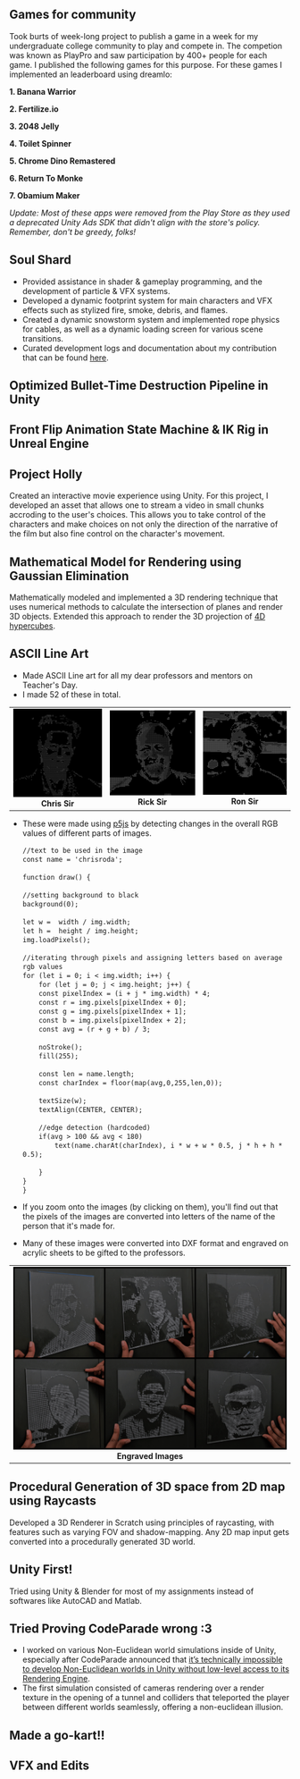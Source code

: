 ## Games for community
Took burts of week-long project to publish a game in a week for my undergraduate college community to play and compete in. The competion was known as PlayPro and saw participation by 400+ people for each game. I published the following games for this purpose. For these games I implemented an leaderboard using dreamlo:

**1. Banana Warrior**

**2. Fertilize.io**

**3. 2048 Jelly**

**4. Toilet Spinner**

**5. Chrome Dino Remastered**

**6. Return To Monke**

**7. Obamium Maker**

*Update: Most of these apps were removed from the Play Store as they used a deprecated Unity Ads SDK that didn't align with the store's policy.  Remember, don't be greedy, folks!*

## Soul Shard
* Provided assistance in shader & gameplay programming, and the development of particle & VFX systems.
* Developed a dynamic footprint system for main characters and VFX effects such as stylized fire, smoke, debris, and flames.
* Created a dynamic snowstorm system and implemented rope physics for cables, as well as a dynamic loading screen for various scene transitions.
* Curated development logs and documentation about my contribution that can be found [here](/works/fiea-summer/). 

## Optimized Bullet-Time Destruction Pipeline in Unity

## Front Flip Animation State Machine & IK Rig in Unreal Engine

## Project Holly
Created an interactive movie experience using Unity. For this project, I developed an asset that allows one to stream a video in small chunks accroding to the user's choices. This allows you to take control of the characters and make choices on not only the direction of the narrative of the film but also fine control on the character's movement.

## Mathematical Model for Rendering using Gaussian Elimination
Mathematically modeled and implemented a 3D rendering technique that uses numerical methods to calculate the intersection of planes and render 3D objects. Extended this approach to render the 3D projection of [4D hypercubes](https://github.com/aniketrajnish/4d-rendering-ma202-project).

## ASCII Line Art

* Made ASCII Line art for all my dear professors and mentors on Teacher's Day.
* I made 52 of these in total.
<table class="custom-table" style="width: 100%;">
    <tr>
        <td style="text-align: center;">
            <a href="/assets/images/prev/CHRIS_SIR.png" data-lightbox="image-4" data-title="Chris Sir">
                <img src="/assets/images/prev/CHRIS_SIR.png" alt="Chris Sir">
            </a>
            <br>
            <strong>Chris Sir</strong>
        </td>
        <td style="text-align: center;">
            <a href="/assets/images/prev/RICK_SIR.png" data-lightbox="image-5" data-title="Rick Sir">
                <img src="/assets/images/prev/RICK_SIR.png" alt="Rick Sir">
            </a>
            <br>
            <strong>Rick Sir</strong>
        </td>
        <td style="text-align: center;">
            <a href="/assets/images/prev/RON_SIR.png" data-lightbox="image-6" data-title="Ron Sir">
                <img src="/assets/images/prev/RON_SIR.png" alt="Ron Sir">
            </a>
            <br>
            <strong>Ron Sir</strong>
        </td>
    </tr>
</table>

* These were made using [p5js](https://p5js.org/) by detecting changes in the overall RGB values of different parts of images.
    ```
    //text to be used in the image
    const name = 'chrisroda';

    function draw() {

    //setting background to black
    background(0);
    
    let w =  width / img.width;
    let h =  height / img.height;
    img.loadPixels();

    //iterating through pixels and assigning letters based on average rgb values
    for (let i = 0; i < img.width; i++) {
        for (let j = 0; j < img.height; j++) {
        const pixelIndex = (i + j * img.width) * 4;
        const r = img.pixels[pixelIndex + 0];
        const g = img.pixels[pixelIndex + 1];
        const b = img.pixels[pixelIndex + 2];
        const avg = (r + g + b) / 3;
        
        noStroke();
        fill(255);
        
        const len = name.length;
        const charIndex = floor(map(avg,0,255,len,0));  
        
        textSize(w);
        textAlign(CENTER, CENTER);

        //edge detection (hardcoded)
        if(avg > 100 && avg < 180)     
            text(name.charAt(charIndex), i * w + w * 0.5, j * h + h * 0.5);     
        
        }
    }
    }
    ```

* If you zoom onto the images (by clicking on them), you'll find out that the pixels of the images are converted into letters of the name of the person that it's made for.
* Many of these images were converted into DXF format and engraved on acrylic sheets to be gifted to the professors.
<table class="custom-table" style="width: 100%;">
    <tr>
        <td style="text-align: center;">
            <a href="/assets/images/prev/Collage_LineArt.png" data-lightbox="image-7" data-title="Engraved Images">
                <img src="/assets/images/prev/Collage_LineArt.png" alt="Engraved Images">
            </a>
            <br>
            <strong>Engraved Images</strong>
        </td>
    </tr>
</table>

## Procedural Generation of 3D space from 2D map using Raycasts
Developed a 3D Renderer in Scratch using principles of raycasting, with features such as varying FOV  and shadow-mapping. Any 2D map input gets converted into a procedurally generated 3D world.

## Unity First!
Tried using Unity & Blender for most of my assignments instead of softwares like AutoCAD and Matlab.

## Tried Proving CodeParade wrong :3
* I worked on various Non-Euclidean world simulations inside of Unity, especially after CodeParade announced that [it’s technically impossible to develop Non-Euclidean worlds in Unity without low-level access to its Rendering Engine](https://youtu.be/kEB11PQ9Eo8?t=233).
* The first simulation consisted of cameras rendering over a render texture in the opening of a tunnel and colliders that teleported the player between different worlds seamlessly, offering a non-euclidean illusion.

## Made a go-kart!!

## VFX and Edits

